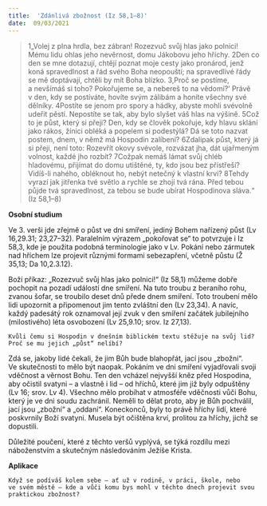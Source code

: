 ```yaml
---
title:  'Zdánlivá zbožnost (Iz 58,1–8)'
date:  09/03/2021
---
```


> <p></p>
> 1„Volej z plna hrdla, bez zábran! Rozezvuč svůj hlas jako polnici! Mému lidu ohlas jeho nevěrnost, domu Jákobovu jeho hříchy. 2Den co den se mne dotazují, chtějí poznat moje cesty jako pronárod, jenž koná spravedlnost a řád svého Boha neopouští; na spravedlivé řády se mě doptávají, chtěli by mít Boha blízko. 3,Proč se postíme, a nevšímáš si toho? Pokořujeme se, a nebereš to na vědomí?‘ Právě v den, kdy se postíváte, hovíte svým zálibám a honíte všechny své dělníky. 4Postíte se jenom pro spory a hádky, abyste mohli svévolně udeřit pěstí. Nepostíte se tak, aby bylo slyšet váš hlas na výšině. 5Což to je půst, který si přeji? Den, kdy se člověk pokořuje, kdy hlavu sklání jako rákos, žínici obléká a popelem si podestýlá? Dá se toto nazvat postem, dnem, v němž má Hospodin zalíbení? 6Zdalipak půst, který já si přeji, není toto: Rozevřít okovy svévole, rozvázat jha, dát ujařmeným volnost, každé jho rozbít? 7Cožpak nemáš lámat svůj chléb hladovému, přijímat do domu utištěné, ty, kdo jsou bez přístřeší? Vidíš-li nahého, obléknout ho, nebýt netečný k vlastní krvi? 8Tehdy vyrazí jak jitřenka tvé světlo a rychle se zhojí tvá rána. Před tebou půjde tvá spravedlnost, za tebou se bude ubírat Hospodinova sláva.“ (Iz 58,1–8)

**Osobní studium**

Ve 3. verši jde zřejmě o půst ve dni smíření, jediný Bohem nařízený půst (Lv 16,29.31; 23,27–32). Paralelním výrazem „pokořovat se“ to potvrzuje i Iz 58,3, kde je použita podobná terminologie jako v Lv. Pokání nebo zármutek nad hříchem lze projevit různými formami sebezapření, včetně půstu (Ž 35,13; Da 10,2.3.12).

Boží příkaz: „Rozezvuč svůj hlas jako polnici!“ (Iz 58,1) můžeme dobře pochopit na pozadí událostí dne smíření. Na tuto troubu z beraního rohu, zvanou šofar, se troubilo deset dnů přede dnem smíření. Toto troubení mělo lidi upozornit a připomenout jim tento zvláštní den (Lv 23,34). A navíc, každý padesátý rok oznamoval její zvuk v den smíření začátek jubilejního (milostivého) léta osvobození (Lv 25,9.10; srov. Iz 27,13).

`Kvůli čemu si Hospodin v dnešním biblickém textu stěžuje na svůj lid? Proč se mu jejich „půst“ nelíbí?`

Zdá se, jakoby lidé čekali, že jim Bůh bude blahopřát, jací jsou „zbožní“. Ve skutečnosti to mělo být naopak. Pokáním ve dni smíření vyjadřovali svoji vděčnost a věrnost Bohu. Ten den vcházel nejvyšší kněz před Hospodina, aby očistil svatyni – a vlastně i lid – od hříchů, které jim již byly odpuštěny (Lv 16; srov. Lv 4). Všechno mělo probíhat v atmosféře vděčnosti vůči Bohu, který je ve dni soudu zachránil. Neměli to dělat proto, aby je Bůh pochválil, jací jsou „zbožní“ a „oddaní“. Koneckonců, byly to právě hříchy lidí, které poskvrnily Boží svatyni. Musela být očištěna krví, prolitou za hříchy, jichž se dopustili.

Důležité poučení, které z těchto veršů vyplývá, se týká rozdílu mezi náboženstvím a skutečným následováním Ježíše Krista.

**Aplikace**

`Když se podíváš kolem sebe – ať už v rodině, v práci, škole, nebo ve svém městě – kde a vůči komu bys mohl v těchto dnech projevit svou praktickou zbožnost?`